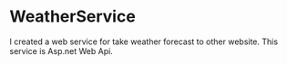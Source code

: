 # WeatherService
I created a web service for take weather forecast to other website. This service is Asp.net Web Api.
